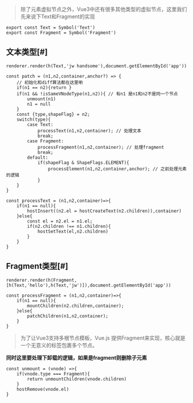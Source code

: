> 除了元素虚拟节点之外，Vue3中还有很多其他类型的虚拟节点，这里我们先来说下Text和Fragment的实现

```
export const Text = Symbol('Text')
export const Fragment = Symbol('Fragment')
```


## 文本类型[#]

```
renderer.render(h(Text,'jw handsome'),document.getElementById('app'))
```


```
const patch = (n1,n2,container,anchor?) => {
    // 初始化和diff算法都在这里喲
    if(n1 == n2){return }
    if(n1 && !isSameVNodeType(n1,n2)){ // 有n1 是n1和n2不是同一个节点
        unmount(n1)
        n1 = null
    }
    const {type,shapeFlag} = n2;
    switch(type){
        case Text:
            processText(n1,n2,container); // 处理文本
            break;
        case Fragment:
            processFragment(n1,n2,container); // 处理fragment
            break;
        default:
            if(shapeFlag & ShapeFlags.ELEMENT){ 
                processElement(n1,n2,container,anchor); // 之前处理元素的逻辑
            }
    }
}
```


```
const processText = (n1,n2,container)=>{
    if(n1 == null){
        hostInsert((n2.el = hostCreateText(n2.children)),container)
    }else{
        const el = n2.el = n1.el;
        if(n2.children !== n1.children){
            hostSetText(el,n2.children)
        }
    }
}
```


## Fragment类型[#]

```
renderer.render(h(Fragment,[h(Text,'hello'),h(Text,'jw')]),document.getElementById('app'))
```


```
const processFragment = (n1,n2,container)=>{
    if(n1 == null){ 
        mountChildren(n2.children,container);
    }else{
        patchChildren(n1,n2,container);
    }
}
```


> 为了让Vue3支持多根节点模板，Vue.js 提供Fragment来实现，核心就是一个无意义的标签包裹多个节点。

**同时这里要处理下卸载的逻辑，如果是fragment则删除子元素**

```
const unmount = (vnode) =>{
    if(vnode.type === Fragment){
        return unmountChildren(vnode.children)
    }
    hostRemove(vnode.el)
}
```